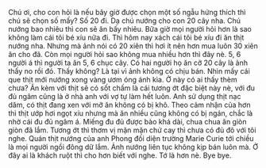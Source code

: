 Chú ơi, cho con hỏi là nếu bây giờ được chọn một số ngẫu hứng thích thì chú sẽ chọn số mấy? Số 20 đi. Dạ chú nướng cho con 20 cây nha. Chú nướng bao nhiêu thì con sẽ ăn bấy nhiêu. Bữa giờ mọi người hỏi hơn là sao không làm cái tôi bé xíu nữa đi. Thì hôm nay xách cái tôi bé xíu đi ăn thịt nướng nha. Nhưng mà ảnh nói có 20 xiên thì hơi ít nên hơn mua luôn 30 xiên ăn cho đã. Còn mọi người hỏi sao không mua nhiều hơn thì đây nè. 5, 6 người á thì người ta ăn 5, 6 chục cây. Có hai người họ ăn cỡ 20 cây là ảnh thấy no rồi đó. Thấy không? Là tại vì ảnh không có chịu bán. Nhìn mấy cái que thịt mới nướng xong vàng ươm óng ánh kìa. Ở này có ai thấy thèm chưa? Ăn kèm với thịt sẽ có sốt chấm là cái tương ớt đặc biệt này nè, với đu đủ ngâm cũng là ở nhà anh với vợ tự làm hết luôn. Anh sử dụng thịt nạc dăm, có thịt đang xen với mỡ ăn không có bị khô. Theo cảm nhận của hơn thì thịt ướp hơi ngọt xíu nhưng mà ăn nhiều cũng không có bị ngán, chắc là nhờ cái đu đủ ngâm á. Miếng đu đủ được bào khá dài, chua chua ăn giòn giòn đã lắm. Tương ớt thì thơm vị mặn mặn chứ cay thì chưa có đủ đô với tôi nghe. Quán thịt nướng của anh Phong đối diện trường Marie Curie tới chiều là mọi người ngồi đông dữ lắm. Ảnh nướng liên tục không kịp bán luôn mà. Ở đây ai là khách ruột thì cho hơn biết với nghe. Tớ là hơn nè. Bye bye.